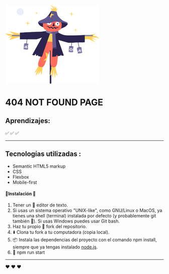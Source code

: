 
<img class="image" src="./assets/scarecrow.png" alt="404 page image" width="300px"/>

# 404 NOT FOUND PAGE
## Aprendizajes:
✅ 
✅ 
✅ 
***
## Tecnologías utilizadas :
 * Semantic HTML5 markup
 * CSS
 * Flexbox
 * Mobile-first

#### 🚀Instalación 🔧
1) Tener un 📝 editor de texto.
2) Si usas un sistema operativo "UNIX-like", como GNU/Linux o MacOS, ya tienes una shell (terminal) instalada por defecto (y probablemente git también 🐧). Si usas Windows puedes usar Git bash.
3) Haz tu propio 🍴 fork del repositorio.
4) ⬇️ Clona tu fork a tu computadora (copia local).
5) 📦 Instala las dependencias del proyecto con el comando npm install, siempre que ya tengas instalado [node.js](https://nodejs.org/es/).
6) 🚀 npm run start
***
 ❤️ ❤️ ❤️
